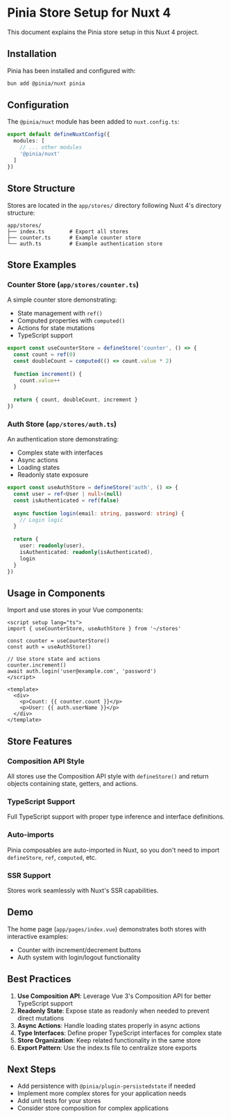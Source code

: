 # Pinia Store Setup for Nuxt 4

This document explains the Pinia store setup in this Nuxt 4 project.

## Installation

Pinia has been installed and configured with:

```bash
bun add @pinia/nuxt pinia
```

## Configuration

The `@pinia/nuxt` module has been added to `nuxt.config.ts`:

```typescript
export default defineNuxtConfig({
  modules: [
    // ... other modules
    '@pinia/nuxt'
  ]
})
```

## Store Structure

Stores are located in the `app/stores/` directory following Nuxt 4's directory structure:

```
app/stores/
├── index.ts        # Export all stores
├── counter.ts      # Example counter store
└── auth.ts         # Example authentication store
```

## Store Examples

### Counter Store (`app/stores/counter.ts`)

A simple counter store demonstrating:
- State management with `ref()`
- Computed properties with `computed()`
- Actions for state mutations
- TypeScript support

```typescript
export const useCounterStore = defineStore('counter', () => {
  const count = ref(0)
  const doubleCount = computed(() => count.value * 2)
  
  function increment() {
    count.value++
  }
  
  return { count, doubleCount, increment }
})
```

### Auth Store (`app/stores/auth.ts`)

An authentication store demonstrating:
- Complex state with interfaces
- Async actions
- Loading states
- Readonly state exposure

```typescript
export const useAuthStore = defineStore('auth', () => {
  const user = ref<User | null>(null)
  const isAuthenticated = ref(false)
  
  async function login(email: string, password: string) {
    // Login logic
  }
  
  return {
    user: readonly(user),
    isAuthenticated: readonly(isAuthenticated),
    login
  }
})
```

## Usage in Components

Import and use stores in your Vue components:

```vue
<script setup lang="ts">
import { useCounterStore, useAuthStore } from '~/stores'

const counter = useCounterStore()
const auth = useAuthStore()

// Use store state and actions
counter.increment()
await auth.login('user@example.com', 'password')
</script>

<template>
  <div>
    <p>Count: {{ counter.count }}</p>
    <p>User: {{ auth.userName }}</p>
  </div>
</template>
```

## Store Features

### Composition API Style
All stores use the Composition API style with `defineStore()` and return objects containing state, getters, and actions.

### TypeScript Support
Full TypeScript support with proper type inference and interface definitions.

### Auto-imports
Pinia composables are auto-imported in Nuxt, so you don't need to import `defineStore`, `ref`, `computed`, etc.

### SSR Support
Stores work seamlessly with Nuxt's SSR capabilities.

## Demo

The home page (`app/pages/index.vue`) demonstrates both stores with interactive examples:
- Counter with increment/decrement buttons
- Auth system with login/logout functionality

## Best Practices

1. **Use Composition API**: Leverage Vue 3's Composition API for better TypeScript support
2. **Readonly State**: Expose state as readonly when needed to prevent direct mutations
3. **Async Actions**: Handle loading states properly in async actions
4. **Type Interfaces**: Define proper TypeScript interfaces for complex state
5. **Store Organization**: Keep related functionality in the same store
6. **Export Pattern**: Use the index.ts file to centralize store exports

## Next Steps

- Add persistence with `@pinia/plugin-persistedstate` if needed
- Implement more complex stores for your application needs
- Add unit tests for your stores
- Consider store composition for complex applications
